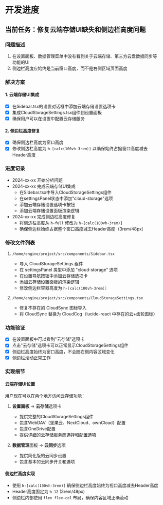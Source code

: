 # 开发进度

## 当前任务：修复云端存储UI缺失和侧边栏高度问题

### 问题描述
1. 在设置面板、数据管理菜单中没有看到关于云端存储、第三方云盘数据同步等功能的UI
2. 侧边栏高度应始终是当前窗口高度，而不是右侧区域页面高度

### 解决方案

#### 1. 云端存储UI集成
- [x] 在Sidebar.tsx的设置对话框中添加云端存储设置选项卡
- [x] 集成CloudStorageSettings.tsx组件到设置面板
- [x] 确保用户可以在设置中配置云存储服务

#### 2. 侧边栏高度修复
- [x] 确保侧边栏高度为窗口高度
- [x] 修改侧边栏高度为 `h-[calc(100vh-3rem)]` 以确保始终占据窗口高度减去Header高度

### 进度记录
- 2024-xx-xx 开始分析问题
- 2024-xx-xx 完成云端存储UI集成
  - 在Sidebar.tsx中导入CloudStorageSettings组件
  - 在settingsPanel状态中添加"cloud-storage"选项
  - 添加云端存储设置选项卡按钮
  - 添加云端存储设置面板渲染逻辑
- 2024-xx-xx 完成侧边栏高度修复
  - 将侧边栏高度从 `h-full` 修改为 `h-[calc(100vh-3rem)]`
  - 确保侧边栏始终占据整个窗口高度减去Header高度（3rem/48px）

### 修改文件列表
1. `/home/engine/project/src/components/Sidebar.tsx`
   - 导入 CloudStorageSettings 组件
   - 在 settingsPanel 类型中添加 "cloud-storage" 选项
   - 在设置导航按钮中添加云存储选项卡
   - 添加云存储设置面板的渲染逻辑
   - 修改侧边栏容器高度为 `h-[calc(100vh-3rem)]`

2. `/home/engine/project/src/components/CloudStorageSettings.tsx`
   - 修复不存在的 CloudSync 图标导入
   - 将 CloudSync 替换为 CloudCog（lucide-react 中存在的云+齿轮图标）

### 功能验证
- [x] 在设置面板中可以看到"云存储"选项卡
- [x] 点击"云存储"选项卡可以正常显示CloudStorageSettings组件
- [x] 侧边栏高度始终为窗口高度，不会随右侧内容区域变化
- [x] 侧边栏滚动正常工作

### 实现细节
#### 云端存储UI位置
用户现在可以在两个地方访问云存储功能：
1. **设置面板** -> **云存储**选项卡
   - 提供完整的CloudStorageSettings组件
   - 包含WebDAV（坚果云、NextCloud、ownCloud）配置
   - 包含OneDrive配置
   - 提供详细的云存储服务商选择和配置选项

2. **数据管理**面板 -> **云同步**选项
   - 提供简化版的云同步设置
   - 包含基本的云同步开关和选项

#### 侧边栏高度实现
- 使用 `h-[calc(100vh-3rem)]` 确保侧边栏高度始终为视口高度减去Header高度
- Header高度固定为 `h-12` (3rem/48px)
- 侧边栏内部使用 `flex flex-col` 布局，确保内容区域正确滚动
